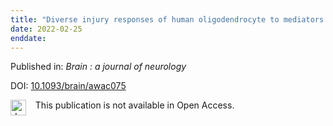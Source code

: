 ```yaml
---
title: "Diverse injury responses of human oligodendrocyte to mediators implicated in multiple sclerosis."
date: 2022-02-25
enddate:
---
```


Published in: *Brain : a journal of neurology*

DOI: [10.1093/brain/awac075](https://doi.org/10.1093/brain/awac075)

<img src="https://upload.wikimedia.org/wikipedia/commons/thumb/0/0e/Closed_Access_logo_transparent.svg/1200px-Closed_Access_logo_transparent.svg.png" alt="drawing" width="25" align="left"/> &nbsp;&nbsp;&nbsp;This publication is not available in Open Access.


